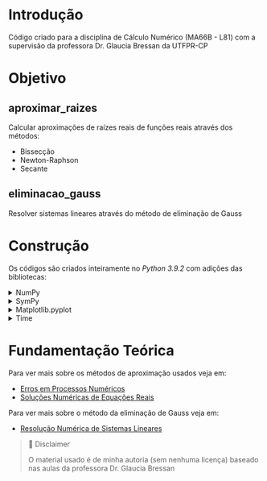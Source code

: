# Introdução

Código criado para a disciplina de Cálculo Numérico (MA66B - L81) com a supervisão da professora Dr. Glaucia Bressan da UTFPR-CP

# Objetivo

## aproximar_raizes

Calcular aproximações de raízes reais de funções reais através dos métodos:

* Bissecção
* Newton-Raphson
* Secante

## eliminacao_gauss

Resolver sistemas lineares através do método de eliminação de Gauss

# Construção

Os códigos são criados inteiramente no *Python 3.9.2* com adições das bibliotecas:

<details>
  <summary>NumPy</summary>	

  Biblioteca que adiciona funções matemática como cosseno, seno, tangente, módulo, função teto e logaritmos. Além disso, adiciona constantes matemáticas como número de euler (e) e pi.

</details>

<details>	
  <summary>SymPy</summary>

  Biblioteca de linguagem simbólica que tem imbutido métodos de integração e derivação. A biblioteca trabalha com strings e é possível converter-las em função anônimas (lambda) através da função lambdify().

</details>

<details>
  <summary>Matplotlib.pyplot</summary>

  Biblioteca usada para plotar gráficos de funções e mostrar a precisão dos métodos a cada iteração.

</details>

<details>	
  <summary>Time</summary>

  Biblioteca padrão do Python para manipulação de tempo no código. Aqui usada para dar um pause possibilitando ao usuário ler informações na tela

</details>

# Fundamentação Teórica

Para ver mais sobre os métodos de aproximação usados veja em:
* [Erros em Processos Numéricos](https://www.notion.so/esdrasbattosti/T-pico-1-Erros-em-Processos-Num-ricos-d25d1ca4d38b41f2932728ce275a385d)
* [Soluções Numéricas de Equações Reais](https://www.notion.so/esdrasbattosti/T-pico-2-Solu-es-Num-ricas-de-Equa-es-Reais-921ab1dc5de747f29af5aff004653fda)

Para ver mais sobre o método da eliminação de Gauss veja em:

* [Resolução Numérica de Sistemas Lineares](https://www.notion.so/esdrasbattosti/T-pico-3-Resolu-o-Num-rica-de-Sistemas-Lineares-94d7ed40ba084e9aa0cb06c2e38001a4)

> 📘 Disclaimer
>
> O material usado é de minha autoria (sem nenhuma licença) baseado nas aulas da professora Dr. Glaucia Bressan

